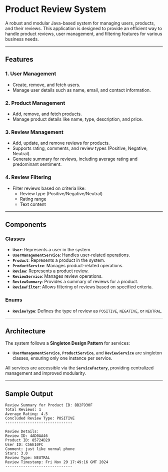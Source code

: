 # Product Review System

A robust and modular Java-based system for managing users, products, and their reviews. This application is designed to provide an efficient way to handle product reviews, user management, and filtering features for various business needs.

---

## Features

### 1. User Management
- Create, remove, and fetch users.
- Manage user details such as name, email, and contact information.

### 2. Product Management
- Add, remove, and fetch products.
- Manage product details like name, type, description, and price.

### 3. Review Management
- Add, update, and remove reviews for products.
- Supports rating, comments, and review types (Positive, Negative, Neutral).
- Generate summary for reviews, including average rating and predominant sentiment.

### 4. Review Filtering
- Filter reviews based on criteria like:
  - Review type (Positive/Negative/Neutral)
  - Rating range
  - Text content

---

## Components

### Classes
- **`User`**: Represents a user in the system.
- **`UserManagementService`**: Handles user-related operations.
- **`Product`**: Represents a product in the system.
- **`ProductService`**: Manages product-related operations.
- **`Review`**: Represents a product review.
- **`ReviewService`**: Manages review operations.
- **`ReviewSummary`**: Provides a summary of reviews for a product.
- **`ReviewFilter`**: Allows filtering of reviews based on specified criteria.

### Enums
- **`ReviewType`**: Defines the type of review as `POSITIVE`, `NEGATIVE`, or `NEUTRAL`.

---

## Architecture

The system follows a **Singleton Design Pattern** for services:
- **`UserManagementService`**, **`ProductService`**, and **`ReviewService`** are singleton classes, ensuring only one instance per service.

All services are accessible via the **`ServiceFactory`**, providing centralized management and improved modularity.

---

## Sample Output

```
Review Summary for Product ID: BB2F930F
Total Reviews: 1
Average Rating: 4.5
Concluded Review Type: POSITIVE
------------------------------

Review Details:
Review ID: 4AD0AA46
Product ID: 85724D29
User ID: C56E10FC
Comment: just like normal phone
Stars: 3.0
Review Type: NEUTRAL
Review Timestamp: Fri Nov 29 17:49:16 GMT 2024
------------------------------